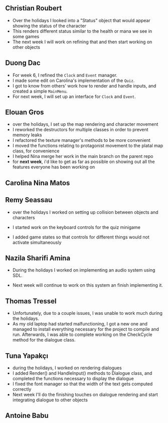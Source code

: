 ## Christian Roubert
- Over the holidays I looked into a "Status" object that would appear showing the status of the character
- This renders different status similar to the health or mana we see in some games
- The next week I will work on refining that and then start working on other objects

## Duong Dac
- For week 6, I refined the `Clock` and `Event` manager.
- I made some edit on Carolina's implementation of the `Quiz`.
- I got to know from others' work how to render and handle inputs, and created a simple `MainMenu`.
- For next week, I will set up an interface for `Clock` and `Event`.

## Elouan Gros
- over the holidays, I set up the map rendering and character movement
- I reworked the destructors for multiple classes in order to prevent memory leaks
- I refactored the texture manager's methods to be more convenient
- I moved the functions relating to protagonist movement to the platal map class, for convenience
- I helped Nina merge her work in the main branch on the parent repo
- for **next week**, i'd like to get as far as possible on showing out all the features everyone has been working on

## Carolina Nina Matos

## Remy Seassau

- over the holidays I worked on setting up collision between objects and characters

- I started work on the keyboard controls for the quiz minigame

- I added game states so that controls for different things would not activate simultaneously

## Nazila Sharifi Amina

- During the holidays I worked on implementing an audio system using SDL.

- Next week will continue to work on this system an finish implementing it.

## Thomas Tressel
- Unfortunately, due to a couple issues, I was unable to work much during the holidays.
- As my old laptop had started malfunctioning, I got a new one and managed to install everything necessary for the project to compile and run. Afterwards, I was able to complete working on the CheckCycle method for the dialogue class.

## Tuna Yapakçı
- during the holidays, I worked on rendering dialogues
- I added Render() and HandleInput() methods to Dialogue class, and completed the functions necessary to display the dialogue
- I fixed the font manager so that the width of the text gets computed correctly
- Next week I'll do the finishing touches on dialogue rendering and start integrating dialogue to other objects

## Antoine Babu

